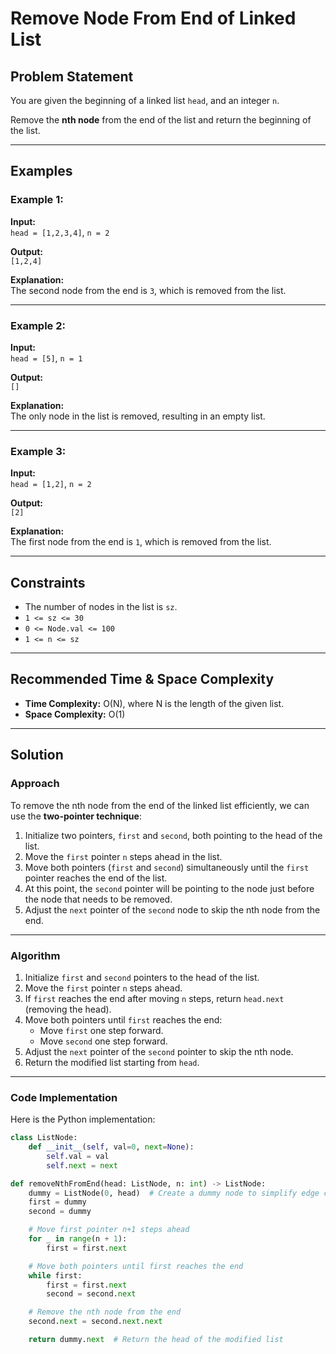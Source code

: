 # Remove Node From End of Linked List

## Problem Statement
You are given the beginning of a linked list `head`, and an integer `n`.

Remove the **nth node** from the end of the list and return the beginning of the list.

---

## Examples

### Example 1:
**Input:**  
`head = [1,2,3,4]`, `n = 2`  

**Output:**  
`[1,2,4]`  

**Explanation:**  
The second node from the end is `3`, which is removed from the list.

---

### Example 2:
**Input:**  
`head = [5]`, `n = 1`  

**Output:**  
`[]`  

**Explanation:**  
The only node in the list is removed, resulting in an empty list.

---

### Example 3:
**Input:**  
`head = [1,2]`, `n = 2`  

**Output:**  
`[2]`  

**Explanation:**  
The first node from the end is `1`, which is removed from the list.

---

## Constraints
- The number of nodes in the list is `sz`.
- `1 <= sz <= 30`
- `0 <= Node.val <= 100`
- `1 <= n <= sz`

---

## Recommended Time & Space Complexity
- **Time Complexity:** O(N), where N is the length of the given list.
- **Space Complexity:** O(1)

---

## Solution

### Approach
To remove the nth node from the end of the linked list efficiently, we can use the **two-pointer technique**:
1. Initialize two pointers, `first` and `second`, both pointing to the head of the list.
2. Move the `first` pointer `n` steps ahead in the list.
3. Move both pointers (`first` and `second`) simultaneously until the `first` pointer reaches the end of the list.
4. At this point, the `second` pointer will be pointing to the node just before the node that needs to be removed.
5. Adjust the `next` pointer of the `second` node to skip the nth node from the end.

---

### Algorithm
1. Initialize `first` and `second` pointers to the head of the list.
2. Move the `first` pointer `n` steps ahead.
3. If `first` reaches the end after moving `n` steps, return `head.next` (removing the head).
4. Move both pointers until `first` reaches the end:
   - Move `first` one step forward.
   - Move `second` one step forward.
5. Adjust the `next` pointer of the `second` pointer to skip the nth node.
6. Return the modified list starting from `head`.

---

### Code Implementation
Here is the Python implementation:

```python
class ListNode:
    def __init__(self, val=0, next=None):
        self.val = val
        self.next = next

def removeNthFromEnd(head: ListNode, n: int) -> ListNode:
    dummy = ListNode(0, head)  # Create a dummy node to simplify edge cases
    first = dummy
    second = dummy

    # Move first pointer n+1 steps ahead
    for _ in range(n + 1):
        first = first.next

    # Move both pointers until first reaches the end
    while first:
        first = first.next
        second = second.next

    # Remove the nth node from the end
    second.next = second.next.next

    return dummy.next  # Return the head of the modified list
